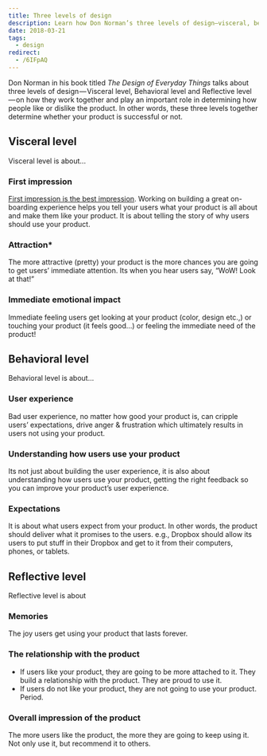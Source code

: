 ```yaml
---
title: Three levels of design
description: Learn how Don Norman’s three levels of design—visceral, behavioral, and reflective—shape user experience and determine whether a product succeeds or fails.
date: 2018-03-21
tags:
  - design
redirect:
  - /6IFpAQ
---
```


Don Norman in his book titled _The Design of Everyday Things_ talks about three levels of design — Visceral level, Behavioral level and Reflective level — on how they work together and play an important role in determining how people like or dislike the product. In other words, these three levels together determine whether your product is successful or not.

## Visceral level

Visceral level is about...

### First impression

[First impression is the best impression](http://en.wikipedia.org/wiki/First_impression_%28psychology%29). Working on building a great on-boarding experience helps you tell your users what your product is all about and make them like your product. It is about telling the story of why users should use your product.

### Attraction\*

The more attractive (pretty) your product is the more chances you are going to get users’ immediate attention. Its when you hear users say, “WoW! Look at that!”

### Immediate emotional impact

Immediate feeling users get looking at your product (color, design etc.,) or touching your product (it feels good…) or feeling the immediate need of the product!

## Behavioral level

Behavioral level is about...

### User experience

Bad user experience, no matter how good your product is, can cripple users’ expectations, drive anger & frustration which ultimately results in users not using your product.

### Understanding how users use your product

Its not just about building the user experience, it is also about understanding how users use your product, getting the right feedback so you can improve your product’s user experience.

### Expectations

It is about what users expect from your product. In other words, the product should deliver what it promises to the users. e.g., Dropbox should allow its users to put stuff in their Dropbox and get to it from their computers, phones, or tablets.

## Reflective level

Reflective level is about

### Memories

The joy users get using your product that lasts forever.

### The relationship with the product

- If users like your product, they are going to be more attached to it. They build a relationship with the product. They are proud to use it.
- If users do not like your product, they are not going to use your product. Period.

### Overall impression of the product

The more users like the product, the more they are going to keep using it. Not only use it, but recommend it to others.
